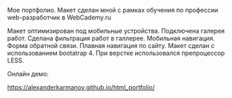 Мое портфолио. Макет сделан мной с рамках обучения по профессии web-разработчик в WebCademy.ru

Макет оптимизирован под мобильные устройства. Подключена галерея работ. Сделана фильтрация работ в галлерее. Мобильная навигация. Форма обратной связи. Плавная навигация по сайту.
Макет сделан с использованием bootatrap 4. При верстке использовался препроцессор LESS.

Онлайн демо:

https://alexanderkarmanov.github.io/html_portfolio/
